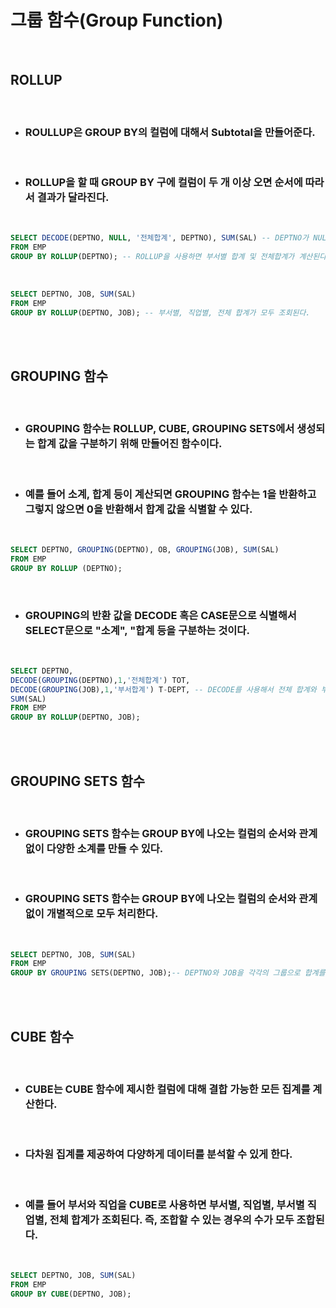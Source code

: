 # **그룹 함수(Group Function)**

<br>

## **ROLLUP**

<br>

* ### ROULLUP은 GROUP BY의 컬럼에 대해서 Subtotal을 만들어준다.

<br>

* ### ROLLUP을 할 때 GROUP BY 구에 컬럼이 두 개 이상 오면 순서에 따라서 결과가 달라진다.

<br>

```sql
SELECT DECODE(DEPTNO, NULL, '전체합계', DEPTNO), SUM(SAL) -- DEPTNO가 NULL이면 '전체합계'를 출력한다.
FROM EMP
GROUP BY ROLLUP(DEPTNO); -- ROLLUP을 사용하면 부서별 합계 및 전체합계가 계산된다.
```

<br>

```sql
SELECT DEPTNO, JOB, SUM(SAL)
FROM EMP
GROUP BY ROLLUP(DEPTNO, JOB); -- 부서별, 직업별, 전체 합계가 모두 조회된다.
```

<br><br>

## **GROUPING 함수**

<br>

* ### GROUPING 함수는 ROLLUP, CUBE, GROUPING SETS에서 생성되는 합계 값을 구분하기 위해 만들어진 함수이다.

<br>

* ### 예를 들어 소계, 합계 등이 계산되면 GROUPING 함수는 1을 반환하고 그렇지 않으면 0을 반환해서 합계 값을 식별할 수 있다.

<br>

```sql
SELECT DEPTNO, GROUPING(DEPTNO), OB, GROUPING(JOB), SUM(SAL)
FROM EMP
GROUP BY ROLLUP (DEPTNO);
```

<br>

* ### GROUPING의 반환 값을 DECODE 혹은 CASE문으로 식별해서 SELECT문으로 "소계", "합계 등을 구분하는 것이다.

<br>

```sql
SELECT DEPTNO,
DECODE(GROUPING(DEPTNO),1,'전체합계') TOT,
DECODE(GROUPING(JOB),1,'부서합계') T-DEPT, -- DECODE를 사용해서 전체 합계와 부서 합계를 구분한다.
SUM(SAL)
FROM EMP
GROUP BY ROLLUP(DEPTNO, JOB);
```

<br><br>

## **GROUPING SETS 함수**

<br>

* ### GROUPING SETS 함수는 GROUP BY에 나오는 컬럼의 순서와 관계없이 다양한 소계를 만들 수 있다.

<br>

* ### GROUPING SETS 함수는 GROUP BY에 나오는 컬럼의 순서와 관계없이 개별적으로 모두 처리한다.

<br>

```sql
SELECT DEPTNO, JOB, SUM(SAL)
FROM EMP
GROUP BY GROUPING SETS(DEPTNO, JOB);-- DEPTNO와 JOB을 각각의 그룹으로 합계를 계산한다.
```

<br><br>

## **CUBE 함수**

<br>

* ### CUBE는 CUBE 함수에 제시한 컬럼에 대해 결합 가능한 모든 집계를 계산한다.

<br>

* ### 다차원 집계를 제공하여 다양하게 데이터를 분석할 수 있게 한다.

<br>

* ### 예를 들어 부서와 직업을 CUBE로 사용하면 부서별, 직업별, 부서별 직업별, 전체 합계가 조회된다. 즉, 조합할 수 있는 경우의 수가 모두 조합된다.

<br>

```sql
SELECT DEPTNO, JOB, SUM(SAL)
FROM EMP
GROUP BY CUBE(DEPTNO, JOB);
```

<br>